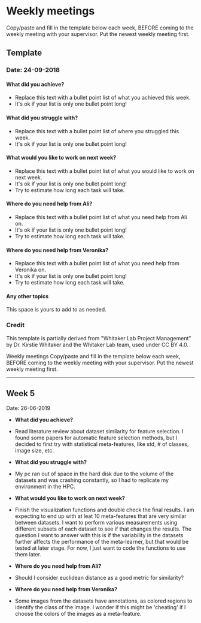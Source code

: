# Weekly meetings

Copy/paste and fill in the template below each week, BEFORE coming to the weekly meeting with your supervisor. Put the newest weekly meeting first. 

## Template
### Date: 24-09-2018

#### What did you achieve?

* Replace this text with a bullet point list of what you achieved this week.
* It's ok if your list is only one bullet point long!

#### What did you struggle with?

* Replace this text with a bullet point list of where you struggled this week.
* It's ok if your list is only one bullet point long!

#### What would you like to work on next week?

* Replace this text with a bullet point list of what you would like to work on next week.
* It's ok if your list is only one bullet point long!
* Try to estimate how long each task will take.

#### Where do you need help from Ali?

* Replace this text with a bullet point list of what you need help from Ali on.
* It's ok if your list is only one bullet point long!
* Try to estimate how long each task will take.

#### Where do you need help from Veronika?

* Replace this text with a bullet point list of what you need help from Veronika on.
* It's ok if your list is only one bullet point long!
* Try to estimate how long each task will take.


#### Any other topics

This space is yours to add to as needed.

### Credit
This template is partially derived from "Whitaker Lab Project Management" by Dr. Kirstie Whitaker and the Whitaker Lab team, used under CC BY 4.0. 

Weekly meetings
Copy/paste and fill in the template below each week, BEFORE coming to the weekly meeting with your supervisor. Put the newest weekly meeting first.


------


## Week 5
Date: 26-06-2019

* **What did you achieve?**
* Read literature review about dataset similarity for feature selection. I found some papers for automatic feature selection methods, but I decided to first try with statistical meta-features, like std, # of classes, image size, etc.
 

* **What did you struggle with?**
* My pc ran out of space in the hard disk due to the volume of the datasets and was crashing constantly, so I had to replicate my environment in the HPC. 


* **What would you like to work on next week?**
* Finish the visualization functions and double check the final results. I am expecting to end up with at leat 10 meta-features that are very similar between datasets. I want to perform various measurements using different subsets of each dataset to see if that changes the results. The question I want to answer with this is if the variability in the datasets further affects the performance of the meta-learner, but that would be tested at later stage. For now, I just want to code the functions to use them later. 


* **Where do you need help from Ali?**
* Should I consider euclidean distance as a good metric for similarity? 


* **Where do you need help from Veronika?**
* Some images from the datasets have annotations, as colored regions to identify the class of the image. I wonder if this might be 'cheating' if I choose the colors of the images as a meta-feature.
  
 
